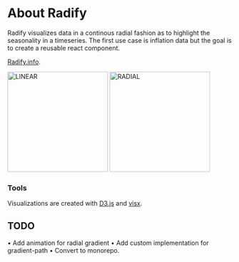 # About Radify
Radify visualizes data in a continous radial fashion as to highlight the seasonality in a timeseries. The first use case is inflation data but the goal is to create a reusable react component.

[Radify.info](https://radify-357623.uw.r.appspot.com/).

<img src="https://user-images.githubusercontent.com/14987935/185210023-2c92a9d1-0ab7-4cca-9a17-6c2910ee79d6.png" alt="LINEAR" width="225"/>

<img src="https://user-images.githubusercontent.com/14987935/185210013-700c4bac-fa7c-40ef-b430-543207941b85.png" alt="RADIAL" width="225"/>

### Tools
Visualizations are created with [D3.js](https://github.com/facebook/create-react-app) and [visx](https://github.com/airbnb/visx).


## TODO
• Add animation for radial gradient
• Add custom implementation for gradient-path
• Convert to monorepo.
